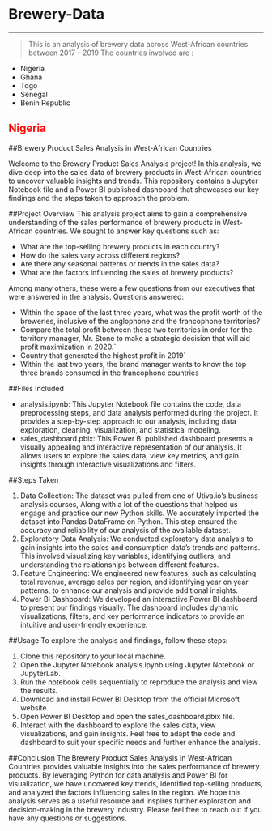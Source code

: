 # Brewery-Data
***
> This is an analysis of brewery data across West-African countries between 2017 - 2019
The countries involved are :
- Nigeria
- Ghana
- Togo
- Senegal
- Benin Republic
## <font color ="red">Nigeria</font>





##Brewery Product Sales Analysis in West-African Countries

Welcome to the Brewery Product Sales Analysis project! In this analysis, we dive deep into the sales data of brewery products in West-African countries to uncover valuable insights and trends. This repository contains a Jupyter Notebook file and a Power BI published dashboard that showcases our key findings and the steps taken to approach the problem.

##Project Overview
This analysis project aims to gain a comprehensive understanding of the sales performance of brewery products in West-African countries. We sought to answer key questions such as:
* What are the top-selling brewery products in each country?
* How do the sales vary across different regions?
* Are there any seasonal patterns or trends in the sales data?
* What are the factors influencing the sales of brewery products?



Among many others, these were a few questions from our executives that were answered in the analysis.
Questions answered:
* Within the space of the last three years, what was the profit worth of the breweries, inclusive of the anglophone and the francophone territories?`
*  Compare the total profit between these two territories in order for the territory manager, Mr. Stone to make a strategic decision that will aid profit maximization in 2020.`
* Country that generated the highest profit in 2019`
* Within the last two years, the brand manager wants to know the top three brands consumed in the francophone countries




##Files Included
* analysis.ipynb: This Jupyter Notebook file contains the code, data preprocessing steps, and data analysis performed during the project. It provides a step-by-step approach to our analysis, including data exploration, cleaning, visualization, and statistical modeling.
* sales_dashboard.pbix: This Power BI published dashboard presents a visually appealing and interactive representation of our analysis. It allows users to explore the sales data, view key metrics, and gain insights through interactive visualizations and filters.




##Steps Taken
1. Data Collection: The dataset was pulled from one of Utiva.io’s business analysis courses, Along with a lot of the questions that helped us engage and practice our new Python skills. We accurately imported the dataset into Pandas DataFrame on Python. This step ensured the accuracy and reliability of our analysis of the available dataset.
2. Exploratory Data Analysis: We conducted exploratory data analysis to gain insights into the sales and consumption data’s trends and patterns. This involved visualizing key variables, identifying outliers, and understanding the relationships between different features.
3. Feature Engineering: We engineered new features, such as calculating total revenue, average sales per region, and identifying year on year patterns, to enhance our analysis and provide additional insights.
4. Power BI Dashboard: We developed an interactive Power BI dashboard to present our findings visually. The dashboard includes dynamic visualizations, filters, and key performance indicators to provide an intuitive and user-friendly experience.




##Usage
To explore the analysis and findings, follow these steps:
1. Clone this repository to your local machine.
2. Open the Jupyter Notebook analysis.ipynb using Jupyter Notebook or JupyterLab.
3. Run the notebook cells sequentially to reproduce the analysis and view the results.
4. Download and install Power BI Desktop from the official Microsoft website.
5. Open Power BI Desktop and open the sales_dashboard.pbix file.
6. Interact with the dashboard to explore the sales data, view visualizations, and gain insights.
Feel free to adapt the code and dashboard to suit your specific needs and further enhance the analysis.

##Conclusion
The Brewery Product Sales Analysis in West-African Countries provides valuable insights into the sales performance of brewery products. By leveraging Python for data analysis and Power BI for visualization, we have uncovered key trends, identified top-selling products, and analyzed the factors influencing sales in the region.
We hope this analysis serves as a useful resource and inspires further exploration and decision-making in the brewery industry. Please feel free to reach out if you have any questions or suggestions.



